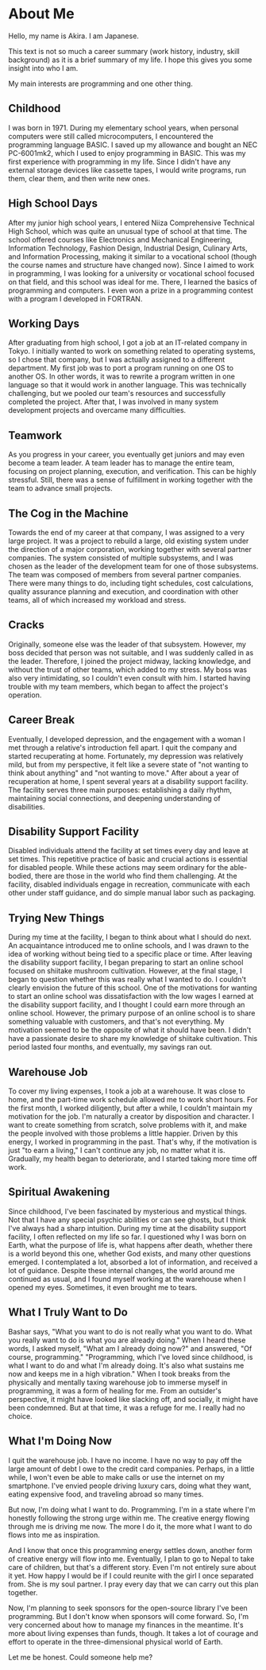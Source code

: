 ﻿
# About Me

Hello, my name is Akira. I am Japanese.

This text is not so much a career summary (work history, industry, skill background) as it is a brief summary of my life. I hope this gives you some insight into who I am.

My main interests are programming and one other thing.

## Childhood

I was born in 1971. During my elementary school years, when personal computers were still called microcomputers, I encountered the programming language BASIC. I saved up my allowance and bought an NEC PC-6001mk2, which I used to enjoy programming in BASIC. This was my first experience with programming in my life. Since I didn't have any external storage devices like cassette tapes, I would write programs, run them, clear them, and then write new ones.

## High School Days

After my junior high school years, I entered Niiza Comprehensive Technical High School, which was quite an unusual type of school at that time. The school offered courses like Electronics and Mechanical Engineering, Information Technology, Fashion Design, Industrial Design, Culinary Arts, and Information Processing, making it similar to a vocational school (though the course names and structure have changed now). Since I aimed to work in programming, I was looking for a university or vocational school focused on that field, and this school was ideal for me. There, I learned the basics of programming and computers. I even won a prize in a programming contest with a program I developed in FORTRAN.

## Working Days

After graduating from high school, I got a job at an IT-related company in Tokyo. I initially wanted to work on something related to operating systems, so I chose that company, but I was actually assigned to a different department. My first job was to port a program running on one OS to another OS. In other words, it was to rewrite a program written in one language so that it would work in another language. This was technically challenging, but we pooled our team's resources and successfully completed the project. After that, I was involved in many system development projects and overcame many difficulties.

## Teamwork

As you progress in your career, you eventually get juniors and may even become a team leader. A team leader has to manage the entire team, focusing on project planning, execution, and verification. This can be highly stressful. Still, there was a sense of fulfillment in working together with the team to advance small projects.

## The Cog in the Machine

Towards the end of my career at that company, I was assigned to a very large project. It was a project to rebuild a large, old existing system under the direction of a major corporation, working together with several partner companies. The system consisted of multiple subsystems, and I was chosen as the leader of the development team for one of those subsystems. The team was composed of members from several partner companies. There were many things to do, including tight schedules, cost calculations, quality assurance planning and execution, and coordination with other teams, all of which increased my workload and stress.

## Cracks

Originally, someone else was the leader of that subsystem. However, my boss decided that person was not suitable, and I was suddenly called in as the leader. Therefore, I joined the project midway, lacking knowledge, and without the trust of other teams, which added to my stress. My boss was also very intimidating, so I couldn't even consult with him. I started having trouble with my team members, which began to affect the project's operation.

## Career Break

Eventually, I developed depression, and the engagement with a woman I met through a relative's introduction fell apart. I quit the company and started recuperating at home. Fortunately, my depression was relatively mild, but from my perspective, it felt like a severe state of "not wanting to think about anything" and "not wanting to move." After about a year of recuperation at home, I spent several years at a disability support facility. The facility serves three main purposes: establishing a daily rhythm, maintaining social connections, and deepening understanding of disabilities.

## Disability Support Facility

Disabled individuals attend the facility at set times every day and leave at set times. This repetitive practice of basic and crucial actions is essential for disabled people. While these actions may seem ordinary for the able-bodied, there are those in the world who find them challenging. At the facility, disabled individuals engage in recreation, communicate with each other under staff guidance, and do simple manual labor such as packaging.

## Trying New Things

During my time at the facility, I began to think about what I should do next. An acquaintance introduced me to online schools, and I was drawn to the idea of working without being tied to a specific place or time. After leaving the disability support facility, I began preparing to start an online school focused on shiitake mushroom cultivation. However, at the final stage, I began to question whether this was really what I wanted to do. I couldn't clearly envision the future of this school. One of the motivations for wanting to start an online school was dissatisfaction with the low wages I earned at the disability support facility, and I thought I could earn more through an online school. However, the primary purpose of an online school is to share something valuable with customers, and that's not everything. My motivation seemed to be the opposite of what it should have been. I didn't have a passionate desire to share my knowledge of shiitake cultivation. This period lasted four months, and eventually, my savings ran out.

## Warehouse Job

To cover my living expenses, I took a job at a warehouse. It was close to home, and the part-time work schedule allowed me to work short hours. For the first month, I worked diligently, but after a while, I couldn't maintain my motivation for the job. I'm naturally a creator by disposition and character. I want to create something from scratch, solve problems with it, and make the people involved with those problems a little happier. Driven by this energy, I worked in programming in the past. That's why, if the motivation is just "to earn a living," I can't continue any job, no matter what it is. Gradually, my health began to deteriorate, and I started taking more time off work.

## Spiritual Awakening

Since childhood, I've been fascinated by mysterious and mystical things. Not that I have any special psychic abilities or can see ghosts, but I think I've always had a sharp intuition. During my time at the disability support facility, I often reflected on my life so far. I questioned why I was born on Earth, what the purpose of life is, what happens after death, whether there is a world beyond this one, whether God exists, and many other questions emerged. I contemplated a lot, absorbed a lot of information, and received a lot of guidance. Despite these internal changes, the world around me continued as usual, and I found myself working at the warehouse when I opened my eyes. Sometimes, it even brought me to tears.

## What I Truly Want to Do

Bashar says, "What you want to do is not really what you want to do. What you really want to do is what you are already doing." When I heard these words, I asked myself, "What am I already doing now?" and answered, "Of course, programming." "Programming, which I've loved since childhood, is what I want to do and what I'm already doing. It's also what sustains me now and keeps me in a high vibration." When I took breaks from the physically and mentally taxing warehouse job to immerse myself in programming, it was a form of healing for me. From an outsider's perspective, it might have looked like slacking off, and socially, it might have been condemned. But at that time, it was a refuge for me. I really had no choice.

## What I'm Doing Now

I quit the warehouse job. I have no income. I have no way to pay off the large amount of debt I owe to the credit card companies. Perhaps, in a little while, I won't even be able to make calls or use the internet on my smartphone. I've envied people driving luxury cars, doing what they want, eating expensive food, and traveling abroad so many times.

But now, I'm doing what I want to do. Programming. I'm in a state where I'm honestly following the strong urge within me. The creative energy flowing through me is driving me now. The more I do it, the more what I want to do flows into me as inspiration.

And I know that once this programming energy settles down, another form of creative energy will flow into me. Eventually, I plan to go to Nepal to take care of children, but that's a different story. Even I'm not entirely sure about it yet. How happy I would be if I could reunite with the girl I once separated from. She is my soul partner. I pray every day that we can carry out this plan together.

Now, I'm planning to seek sponsors for the open-source library I've been programming. But I don't know when sponsors will come forward. So, I'm very concerned about how to manage my finances in the meantime. It's more about living expenses than funds, though. It takes a lot of courage and effort to operate in the three-dimensional physical world of Earth.

Let me be honest. Could someone help me?
